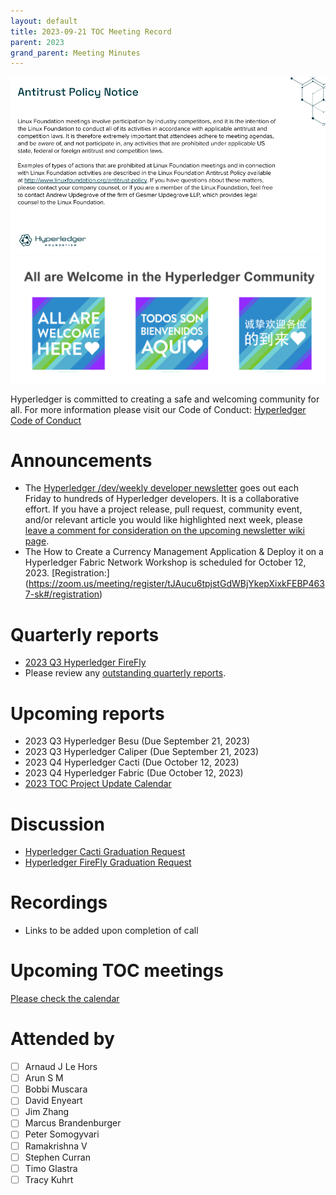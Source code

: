 ```yaml
---
layout: default
title: 2023-09-21 TOC Meeting Record
parent: 2023
grand_parent: Meeting Minutes
---
```

![Antitrust Policy Notice](../images/antitrust-policy-notice.png "Antitrust Policy Notice")
![All are Welcome in the Hyperledger Community](../images/all-are-welcome.png "All are Welcome in the Hyperledger Community")

Hyperledger is committed to creating a safe and welcoming community for all. For more information please visit our Code of Conduct: [Hyperledger Code of Conduct](https://toc.hyperledger.org/governing-documents/code-of-conduct.html)

# Announcements
* The [Hyperledger /dev/weekly developer newsletter](https://wiki.hyperledger.org/pages/viewpage.action?pageId=39618905) goes out each Friday to hundreds of Hyperledger developers. It is a collaborative effort. If you have a project release, pull request, community event, and/or relevant article you would like highlighted next week, please [leave a comment for consideration on the upcoming newsletter wiki page](https://wiki.hyperledger.org/display/DR/2023).
* The How to Create a Currency Management Application & Deploy it on a Hyperledger Fabric Network Workshop is scheduled for October 12, 2023. [Registration:] (https://zoom.us/meeting/register/tJAucu6tpjstGdWBjYkepXixkFEBP4637-sk#/registration)

# Quarterly reports
* [2023 Q3 Hyperledger FireFly](https://github.com/hyperledger/toc/pull/163)
* Please review any [outstanding quarterly reports](https://github.com/hyperledger/toc/pulls?q=is%3Apr+is%3Aopen+label%3Aquarterly-report+user-review-requested%3A%40me).

# Upcoming reports
* 2023 Q3 Hyperledger Besu (Due September 21, 2023)
* 2023 Q3 Hyperledger Caliper (Due September 21, 2023)
* 2023 Q4 Hyperledger Cacti (Due October 12, 2023)
* 2023 Q4 Hyperledger Fabric (Due October 12, 2023)
* [2023 TOC Project Update Calendar](../../project-reports/2023/2023-updates.md)

# Discussion
* [Hyperledger Cacti Graduation Request](https://github.com/hyperledger/toc/issues/164)
* [Hyperledger FireFly Graduation Request](https://github.com/hyperledger/toc/issues/165)

# Recordings
* Links to be added upon completion of call

# Upcoming TOC meetings
[Please check the calendar](https://lists.hyperledger.org/g/toc/calendar)

# Attended by
* [ ] Arnaud J Le Hors
* [ ] Arun S M
* [ ] Bobbi Muscara
* [ ] David Enyeart
* [ ] Jim Zhang
* [ ] Marcus Brandenburger
* [ ] Peter Somogyvari
* [ ] Ramakrishna V
* [ ] Stephen Curran
* [ ] Timo Glastra
* [ ] Tracy Kuhrt
